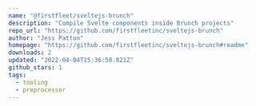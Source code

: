 ```yaml
---
name: "@firstfleet/sveltejs-brunch"
description: "Compile Svelte components inside Brunch projects"
repo_url: "https://github.com/firstfleetinc/sveltejs-brunch"
author: "Jess Patton"
homepage: "https://github.com/firstfleetinc/sveltejs-brunch#readme"
downloads: 2
updated: "2022-04-04T15:36:50.821Z"
github_stars: 1
tags: 
  - tooling
  - preprocessor
---
```

